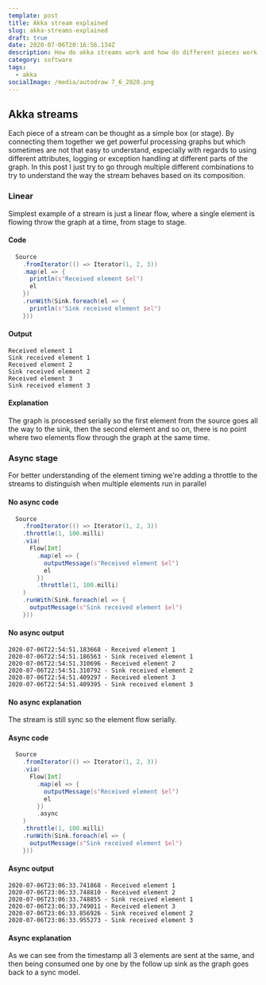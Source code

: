 ```yaml
---
template: post
title: Akka stream explained
slug: akka-streams-explained
draft: true
date: 2020-07-06T20:16:56.134Z
description: How do akka streams work and how do different pieces work together
category: software
tags:
  - akka
socialImage: /media/autodraw 7_6_2020.png
---
```

## Akka streams

Each piece of a stream can be thought as a simple box (or stage). By connecting them together we get powerful processing graphs but which sometimes are not that easy to understand, especially with regards to using different attributes, logging or exception handling at different parts of the graph.  In this post I just try to go through multiple different combinations to try to understand the way the stream behaves based on its composition.

### Linear

Simplest example of a stream is just a linear flow, where a single element is flowing throw the graph at a time, from stage to stage. 

#### Code
```scala
  Source
    .fromIterator(() => Iterator(1, 2, 3))
    .map(el => {
      println(s"Received element $el")
      el
    })
    .runWith(Sink.foreach(el => {
      println(s"Sink received element $el")
    }))
```

#### Output

```
Received element 1 
Sink received element 1
Received element 2
Sink received element 2
Received element 3
Sink received element 3
```

#### Explanation
The graph is processed serially so the first element from the source goes all the way to the sink, then the second element and so on, there is no point where two elements flow through the graph at the same time.

### Async stage

For better understanding of the element timing we're adding a throttle to the streams to distinguish when multiple elements run in parallel 

#### No async code

```scala
  Source
    .fromIterator(() => Iterator(1, 2, 3))
    .throttle(1, 100.milli)
    .via(
      Flow[Int]
        .map(el => {
          outputMessage(s"Received element $el")
          el
        })
        .throttle(1, 100.milli)
    )
    .runWith(Sink.foreach(el => {
      outputMessage(s"Sink received element $el")
    }))
```

#### No async output
```
2020-07-06T22:54:51.183668 - Received element 1
2020-07-06T22:54:51.186563 - Sink received element 1
2020-07-06T22:54:51.310696 - Received element 2
2020-07-06T22:54:51.310792 - Sink received element 2
2020-07-06T22:54:51.409297 - Received element 3
2020-07-06T22:54:51.409395 - Sink received element 3
```

#### No async explanation
The stream is still sync so the element flow serially. 

#### Async code
```scala
  Source
    .fromIterator(() => Iterator(1, 2, 3))
    .via(
      Flow[Int]
        .map(el => {
          outputMessage(s"Received element $el")
          el
        })
        .async
    )
    .throttle(1, 100.milli)
    .runWith(Sink.foreach(el => {
      outputMessage(s"Sink received element $el")
    }))
```
#### Async output
```
2020-07-06T23:06:33.741868 - Received element 1
2020-07-06T23:06:33.748810 - Received element 2
2020-07-06T23:06:33.748855 - Sink received element 1
2020-07-06T23:06:33.749011 - Received element 3
2020-07-06T23:06:33.856926 - Sink received element 2
2020-07-06T23:06:33.955273 - Sink received element 3
```
#### Async explanation
As we can see from the timestamp all 3 elements are sent at the same, and then being consumed one by one by the follow up sink as the graph goes back to a sync model.
